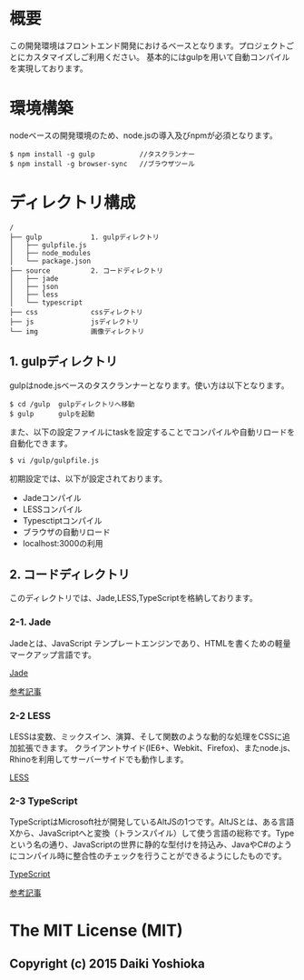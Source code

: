 # 概要
この開発環境はフロントエンド開発におけるベースとなります。プロジェクトごとにカスタマイズしご利用ください。
基本的にはgulpを用いて自動コンパイルを実現しております。

# 環境構築
nodeベースの開発環境のため、node.jsの導入及びnpmが必須となります。
```
$ npm install -g gulp           //タスクランナー
$ npm install -g browser-sync   //ブラウザツール
```

# ディレクトリ構成
```
/
├── gulp            1. gulpディレクトリ
│   ├── gulpfile.js
│   ├── node_modules
│   └── package.json
├── source          2. コードディレクトリ
│   ├── jade
│   ├── json
│   ├── less
│   └── typescript
├── css             cssディレクトリ
├── js              jsディレクトリ
└── img             画像ディレクトリ
```

## 1. gulpディレクトリ
gulpはnode.jsベースのタスクランナーとなります。使い方は以下となります。

```
$ cd /gulp  gulpディレクトリへ移動
$ gulp      gulpを起動
```

また、以下の設定ファイルにtaskを設定することでコンパイルや自動リロードを自動化できます。
```
$ vi /gulp/gulpfile.js

```
初期設定では、以下が設定されております。
* Jadeコンパイル
* LESSコンパイル
* Typesctiptコンパイル
* ブラウザの自動リロード
* localhost:3000の利用

## 2. コードディレクトリ
このディレクトリでは、Jade,LESS,TypeScriptを格納しております。

### 2-1. Jade
Jadeとは、JavaScript テンプレートエンジンであり、HTMLを書くための軽量マークアップ言語です。

[Jade](http://jade-lang.com/ "Jade")

[参考記事](https://gist.github.com/japboy/5402844 "参考記事")


### 2-2 LESS
LESSは変数、ミックスイン、演算、そして関数のような動的な処理をCSSに追加拡張できます。 クライアントサイド(IE6+、Webkit、Firefox)、またnode.js、Rhinoを利用してサーバーサイドでも動作します。

[LESS](http://less-ja.studiomohawk.com/)

### 2-3 TypeScript
TypeScriptはMicrosoft社が開発しているAltJSの1つです。AltJSとは、ある言語Xから、JavaScriptへと変換（トランスパイル）して使う言語の総称です。Typeという名の通り、JavaScriptの世界に静的な型付けを持込み、JavaやC#のようにコンパイル時に整合性のチェックを行うことができるようにしたものです。

[TypeScript](http://www.typescriptlang.org/ "TypeScript")

[参考記事](https://html5experts.jp/vvakame/16241/ "参考記事")

# The MIT License (MIT)
## Copyright (c) 2015 Daiki Yoshioka